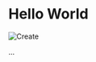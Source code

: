 Hello World
===
![Create](https://raw.github.com/StartupInstitute/curriculum_github/master/public/images/create.png)

...
